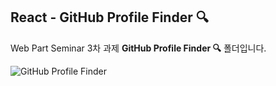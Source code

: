 ## React - GitHub Profile Finder 🔍

Web Part Seminar 3차 과제 <b>GitHub Profile Finder 🔍</b> 폴더입니다.

![GitHub Profile Finder](https://drive.google.com/uc?export=view&id=1KzIuzc67BgLYXXJ2DC1meXK31YGFIp4l)
